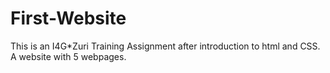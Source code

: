 # First-Website
This is an I4G*Zuri Training Assignment after introduction to html and CSS.
A website with 5 webpages.
